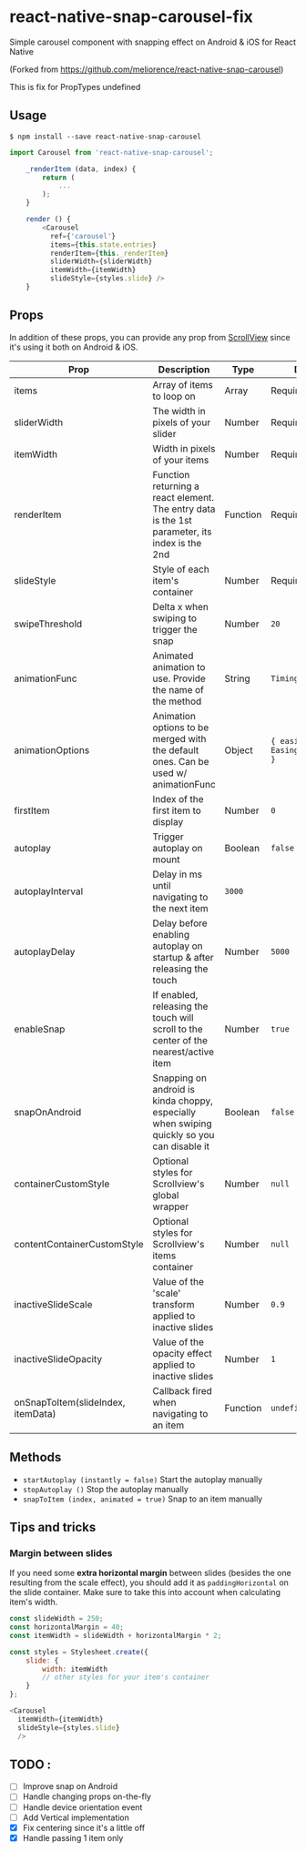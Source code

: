 # react-native-snap-carousel-fix

Simple carousel component with snapping effect on Android & iOS for React Native

(Forked from https://github.com/meliorence/react-native-snap-carousel)

This is fix for PropTypes undefined

## Usage

```
$ npm install --save react-native-snap-carousel
```

```javascript
import Carousel from 'react-native-snap-carousel';

    _renderItem (data, index) {
        return (
            ...
        );
    }

    render () {
        <Carousel
          ref={'carousel'}
          items={this.state.entries}
          renderItem={this._renderItem}
          sliderWidth={sliderWidth}
          itemWidth={itemWidth}
          slideStyle={styles.slide} />
    }
```

## Props

In addition of these props, you can provide any prop from [ScrollView](https://facebook.github.io/react-native/docs/scrollview.html) since it's using it both on Android & iOS.

| Prop                               | Description                                                                                   | Type     | Default                         |
| ---------------------------------- | --------------------------------------------------------------------------------------------- | -------- | ------------------------------- |
| items                              | Array of items to loop on                                                                     | Array    | Required                        |
| sliderWidth                        | The width in pixels of your slider                                                            | Number   | Required                        |
| itemWidth                          | Width in pixels of your items                                                                 | Number   | Required                        |
| renderItem                         | Function returning a react element. The entry data is the 1st parameter, its index is the 2nd | Function | Required                        |
| slideStyle                         | Style of each item's container                                                                | Number   | Required                        |
| swipeThreshold                     | Delta x when swiping to trigger the snap                                                      | Number   | `20`                            |
| animationFunc                      | Animated animation to use. Provide the name of the method                                     | String   | `Timing`                        |
| animationOptions                   | Animation options to be merged with the default ones. Can be used w/ animationFunc            | Object   | `{ easing: Easing.elastic(1) }` |
| firstItem                          | Index of the first item to display                                                            | Number   | `0`                             |
| autoplay                           | Trigger autoplay on mount                                                                     | Boolean  | `false`                         |
| autoplayInterval                   | Delay in ms until navigating to the next item                                                 | `3000`   |
| autoplayDelay                      | Delay before enabling autoplay on startup & after releasing the touch                         | Number   | `5000`                          |
| enableSnap                         | If enabled, releasing the touch will scroll to the center of the nearest/active item          | Number   | `true`                          |
| snapOnAndroid                      | Snapping on android is kinda choppy, especially when swiping quickly so you can disable it    | Boolean  | `false`                         |
| containerCustomStyle               | Optional styles for Scrollview's global wrapper                                               | Number   | `null`                          |
| contentContainerCustomStyle        | Optional styles for Scrollview's items container                                              | Number   | `null`                          |
| inactiveSlideScale                 | Value of the 'scale' transform applied to inactive slides                                     | Number   | `0.9`                           |
| inactiveSlideOpacity               | Value of the opacity effect applied to inactive slides                                        | Number   | `1`                             |
| onSnapToItem(slideIndex, itemData) | Callback fired when navigating to an item                                                     | Function | `undefined`                     |

## Methods

- `startAutoplay (instantly = false)` Start the autoplay manually
- `stopAutoplay ()` Stop the autoplay manually
- `snapToItem (index, animated = true)` Snap to an item manually

## Tips and tricks

### Margin between slides

If you need some **extra horizontal margin** between slides (besides the one resulting from the scale effect), you should add it as `paddingHorizontal` on the slide container. Make sure to take this into account when calculating item's width.

```javascript
const slideWidth = 250;
const horizontalMargin = 40;
const itemWidth = slideWidth + horizontalMargin * 2;

const styles = Stylesheet.create({
    slide: {
        width: itemWidth
        // other styles for your item's container
    }
};

<Carousel
  itemWidth={itemWidth}
  slideStyle={styles.slide}
  />

```

## TODO :

- [ ] Improve snap on Android
- [ ] Handle changing props on-the-fly
- [ ] Handle device orientation event
- [ ] Add Vertical implementation
- [x] Fix centering since it's a little off
- [x] Handle passing 1 item only
